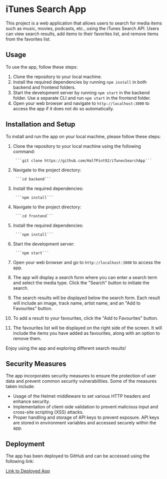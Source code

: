 # iTunes Search App

This project is a web application that allows users to search for media items such as music, movies, podcasts, etc., using the iTunes Search API.
Users can view search results, add items to their favorites list, and remove items from the favorites list.

## Usage

To use the app, follow these steps:

1. Clone the repository to your local machine.
2. Install the required dependencies by running `npm install` in both backend and frontend folders.
3. Start the development server by running `npm start` in the backend folder. Use a separate CLI and run `npm start` in the frontend folder.
4. Open your web browser and navigate to `http://localhost:3000` to access the app if it does not do so automatically.

## Installation and Setup

To install and run the app on your local machine, please follow these steps:

1. Clone the repository to your local machine using the following command:

        ```git clone https://github.com/HalfPint92/iTunesSearchApp```

2. Navigate to the project directory:

        ```cd backend```

3. Install the required dependencies:

        ```npm install```

4. Navigate to the project directory:

        ```cd frontend```

5. Install the required dependencies:

        ```npm install```

6. Start the development server:

        ```npm start```

7. Open your web browser and go to `http://localhost:3000` to access the app.

8. The app will display a search form where you can enter a search term and select the media type. Click the "Search" button to initiate the search.

9. The search results will be displayed below the search form. Each result will include an image, track name, artist name, and an "Add to Favourites" button.

10. To add a result to your favourites, click the "Add to Favourites" button.

11. The favourites list will be displayed on the right side of the screen. It will include the items you have added as favourites, along with an option to remove them.

Enjoy using the app and exploring different search results!


## Security Measures

The app incorporates security measures to ensure the protection of user data and prevent common security vulnerabilities. Some of the measures taken include:

- Usage of the Helmet middleware to set various HTTP headers and enhance security.
- Implementation of client-side validation to prevent malicious input and cross-site scripting (XSS) attacks.
- Proper handling and storage of API keys to prevent exposure. API keys are stored in environment variables and accessed securely within the app.

## Deployment

The app has been deployed to GitHub and can be accessed using the following link:

[Link to Deployed App](https://github.com/HalfPint92/iTunesSearchApp)
